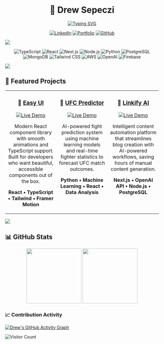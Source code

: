 # <div align="center">👋 Drew Sepeczi</div>

<div align="center">
  
[![Typing SVG](https://readme-typing-svg.herokuapp.com?font=JetBrains+Mono&weight=500&size=22&duration=3000&pause=1000&color=1E3A8A&center=true&vCenter=true&multiline=true&width=800&height=100&lines=Full-Stack+Engineer+%7C+AI+Enthusiast;Building+scalable+web+applications;Chicago-based+developer)](https://git.io/typing-svg)

[![LinkedIn](https://img.shields.io/badge/LinkedIn-1E3A8A?style=for-the-badge&logo=linkedin&logoColor=white)](https://linkedin.com/in/drewsepeczi)
[![Portfolio](https://img.shields.io/badge/Portfolio-312E81?style=for-the-badge&logo=safari&logoColor=white)](https://drewsepsi.netlify.app)
[![GitHub](https://img.shields.io/badge/GitHub-1E40AF?style=for-the-badge&logo=github&logoColor=white)](https://github.com/drewsephski)

</div>

<img src="https://user-images.githubusercontent.com/73097560/115834477-dbab4500-a447-11eb-908a-139a6edaec5c.gif">

<div align="center">

![TypeScript](https://img.shields.io/badge/TypeScript-1E3A8A?style=for-the-badge&logo=typescript&logoColor=white)
![React](https://img.shields.io/badge/React-1E40AF?style=for-the-badge&logo=react&logoColor=white)
![Next.js](https://img.shields.io/badge/Next.js-312E81?style=for-the-badge&logo=next.js&logoColor=white)
![Node.js](https://img.shields.io/badge/Node.js-1E3A8A?style=for-the-badge&logo=node.js&logoColor=white)
![Python](https://img.shields.io/badge/Python-1E40AF?style=for-the-badge&logo=python&logoColor=white)
![PostgreSQL](https://img.shields.io/badge/PostgreSQL-312E81?style=for-the-badge&logo=postgresql&logoColor=white)
![MongoDB](https://img.shields.io/badge/MongoDB-1E3A8A?style=for-the-badge&logo=mongodb&logoColor=white)
![Tailwind CSS](https://img.shields.io/badge/Tailwind_CSS-1E40AF?style=for-the-badge&logo=tailwind-css&logoColor=white)
![AWS](https://img.shields.io/badge/AWS-1E3A8A?style=for-the-badge&logo=amazon-aws&logoColor=white)
![OpenAI](https://img.shields.io/badge/OpenAI-1E40AF?style=for-the-badge&logo=openai&logoColor=white)
![Firebase](https://img.shields.io/badge/Firebase-312E81?style=for-the-badge&logo=firebase&logoColor=white)

</div>

<img src="https://user-images.githubusercontent.com/73097560/115834477-dbab4500-a447-11eb-908a-139a6edaec5c.gif">

## 🚀 Featured Projects

<div align="center">

<table>
<tr>
<td width="33%" valign="top" align="center">

### 🎨 [Easy UI](https://ez-ui.netlify.app/)
[![Live Demo](https://img.shields.io/badge/Live-1E3A8A?style=for-the-badge&logo=safari&logoColor=white)](https://ez-ui.netlify.app/)

Modern React component library with smooth animations and TypeScript support. Built for developers who want beautiful, accessible components out of the box.

**React • TypeScript • Tailwind • Framer Motion**

</td>
<td width="33%" valign="top" align="center">

### 🥊 [UFC Predictor](https://ufc-predict.netlify.app/)
[![Live Demo](https://img.shields.io/badge/Live-312E81?style=for-the-badge&logo=safari&logoColor=white)](https://ufc-predict.netlify.app/)

AI-powered fight prediction system using machine learning models and real-time fighter statistics to forecast UFC match outcomes.

**Python • Machine Learning • React • Data Analysis**

</td>
<td width="33%" valign="top" align="center">

### 🤖 [Linkify AI](https://linkify.wiki/)
[![Live Demo](https://img.shields.io/badge/Live-1E40AF?style=for-the-badge&logo=safari&logoColor=white)](https://linkify.wiki/)

Intelligent content automation platform that streamlines blog creation with AI-powered workflows, saving hours of manual content generation.

**Next.js • OpenAI API • Node.js • PostgreSQL**

</td>
</tr>
</table>

</div>

<img src="https://user-images.githubusercontent.com/73097560/115834477-dbab4500-a447-11eb-908a-139a6edaec5c.gif">

## 📊 GitHub Stats

<div align="center">

<img height="180em" src="https://github-readme-stats.vercel.app/api?username=drewsephski&show_icons=true&theme=tokyonight&hide_border=true&bg_color=0F172A&title_color=1E3A8A&icon_color=312E81&text_color=E2E8F0"/>
<img height="180em" src="https://github-readme-stats.vercel.app/api/top-langs/?username=drewsephski&layout=compact&theme=tokyonight&hide_border=true&bg_color=0F172A&title_color=1E3A8A&text_color=E2E8F0"/>

</div>

### 📈 Contribution Activity

[![Drew's GitHub Activity Graph](https://github-readme-activity-graph.vercel.app/graph?username=drewsephski&bg_color=0f172a&color=1e3a8a&line=312e81&point=ffffff&area=true&hide_border=true)](https://github.com/drewsephski)


![Visitor Count](https://visitor-badge.laobi.icu/badge?page_id=drewsephski.drewsephski&left_color=1e3a8a&right_color=312e81)

</div>
